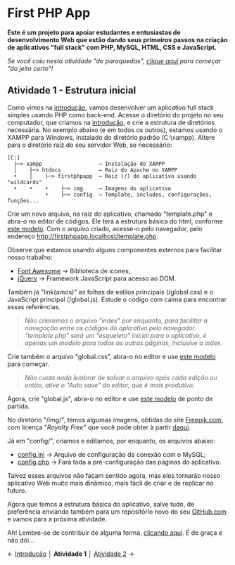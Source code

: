 # First PHP App

**Este é um projeto para apoiar estudantes e entusiastas de desenvolvimento Web que estão dando seus primeiros passos na criação de aplicativos "full stack" com PHP, MySQL, HTML, CSS e JavaScript.**

*Se você caiu nesta atividade "de paraquedas", [clique aqui](https://github.com/Luferat/firstphpapp) para começar "do jeito certo"!*

## Atividade 1 - Estrutura inicial

Como vimos na [introdução](https://github.com/Luferat/firstphpapp), vamos desenvolver um aplicativo full stack simples usando PHP como back-end. Acesse o diretório do projeto no seu computador, que criamos na [introdução](https://github.com/Luferat/firstphpapp), e crie a estrutura de diretórios necessária. No exemplo abaixo (e em todos os outros), estamos usando o XAMPP para Windows, instalado do diretório padrão (C:\xampp\). Altere para o diretório raiz do seu servidor Web, se necessário:

	[C:]
	  ├─> xampp                  → Instalação do XAMPP
	  │    ├─> htdocs            → Raiz do Apache no XAMPP
	  •    │    ├─> firstphpapp  → Raiz (/) do aplicativo usando "wildcards"
	  •    •    •    ├─> img     → Imagens do aplicativo
	            •    ├─> config  → Template, includes, configurações, funções...

Crie um novo arquivo, na raiz do aplicativo, chamado "template.php" e abra-o no editor de códigos. Ele terá a estrutura básica do html, conforme [este modelo](https://raw.githubusercontent.com/Luferat/firstphpapp/Atividade_01/template.php). Com o arquivo criado, acesse-o pelo navegador, pelo endereço http://firstphpapp.localhost/template.php.

Observe que estamos usando alguns componentes externos para facilitar nosso trabalho:
 - [Font Awesome](https://fontawesome.com/) → Biblioteca de ícones;
 - [jQuery](https://jquery.com/) → Framework JavaScript para acesso ao DOM.

Também já "link(amos)" as folhas de estilos principais (/global.css) e o JavaScript principal (/global.js). Estude o código com calma para encontrar essas referências.

> *Não criaremos o arquivo "index" por enquanto, para facilitar a navegação entre os códigos do aplicativo pelo navegador. "template.php" será um "esqueleto" inicial para o aplicativo, é apenas um modelo para todas as outras páginas, inclusive a index.*

Crie também o arquivo "global.css", abra-o no editor e use [este modelo](https://raw.githubusercontent.com/Luferat/firstphpapp/Atividade_01/global.css) para começar.

> *Não custa nada lembrar de salvar o arquivo após cada edição ou então, ative o "Auto save" do editor, que é mais produtivo.*

Agora, crie "global.js", abra-o no editor e use [este modelo](https://raw.githubusercontent.com/Luferat/firstphpapp/Atividade_01/global.js) de ponto de partida.

No diretório "/img/", temos algumas imagens, obtidas do site [Freepik.com](https://www.freepik.com/), com licença "*Royalty Free*" que você pode obter à partir [daqui](https://github.com/Luferat/firstphpapp/tree/Atividade_01/img).

Já em "config/", criamos e editamos, por enquanto, os arquivos abaixo:

 - [config.ini](https://raw.githubusercontent.com/Luferat/firstphpapp/Atividade_01/config/config.ini) → Arquivo de configuração da conexão com o MySQL;
 - [config.php](https://raw.githubusercontent.com/Luferat/firstphpapp/Atividade_01/config/config.php) → Fará toda a pré-configuração das páginas do aplicativo. 

Talvez esses arquivos não façam sentido agora, mas eles tornarão nosso aplicativo Web muito mais dinâmico, mais fácil de criar e de replicar no futuro.

Agora que temos a estrutura básica do aplicativo, salve tudo, de preferência enviando também para um repositório novo do seu [GitHub.com](https://github.com/) e vamos para a próxima atividade.

Ah! Lembre-se de contribuir de alguma forma, [clicando aqui](https://github.com/Luferat/firstphpapp/issues). É de graça e não dói...

← [Introdução](https://github.com/Luferat/firstphpapp) │ **Atividade 1** │ [Atividade 2](https://github.com/Luferat/firstphpapp/tree/Atividade_02) →